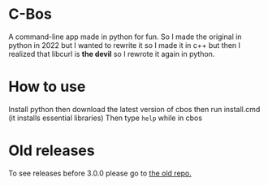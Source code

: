 # C-Bos
 A command-line app made in python for fun.
 So I made the original in python in 2022 but I wanted to rewrite it so I made it in c++ but then I realized that libcurl is **the devil** so I rewrote it again in python.

# How to use
 Install python then download the latest version of cbos then run install.cmd (it installs essential libraries)
 Then type `help` while in cbos

# Old releases
 To see releases before 3.0.0 please go to [the old repo.](https://github.com/Thepuppetqueen57/C-Bos)
